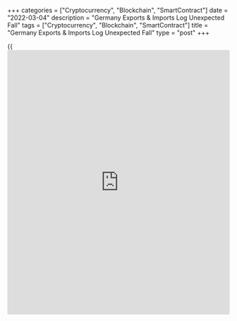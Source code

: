 +++
categories = ["Cryptocurrency", "Blockchain", "SmartContract"]
date = "2022-03-04"
description = "Germany Exports & Imports Log Unexpected Fall"
tags = ["Cryptocurrency", "Blockchain", "SmartContract"]
title = "Germany Exports & Imports Log Unexpected Fall"
type = "post"
+++

{{<iframe id="large-banner" src="https://www.bounty.group/#slide=12.0" width="100%" height="600" scrolling="no" style="border: 0px solid rgb(216, 221, 230); border-radius: 3px;">}}

Germany's exports and imports logged unexpected declines in January,
data published by Destatis revealed on Friday.

Exports were down 2.8 percent month-on-month, reversing a 1.2 percent
rise in December. Shipments were expected to climb 1.0 percent. This was
the first decline in four months.

Likewise, imports decreased 4.2 percent, in contrast to the 4 percent
increase a month ago. Economists had forecast a monthly growth of 2.0
percent. Imports fell for the first time since last July.

As the decline in imports exceeded the fall in exports, the trade
surplus rose to a seasonally adjusted EUR 9.4 billion from EUR 8.1
billion in the previous month. The expected level was EUR 6.1 billion.

On a yearly basis, exports growth slowed to 11.0 percent from 15.5
percent in December. Similarly, growth in imports eased to 25.6 percent
from 28.1 percent a month ago.

The trade surplus declined to an unadjusted EUR 3.5 billion from EUR
14.2 billion in the same period last year.

Exports were up 4.0 percent and imports by 17.8 percent in January
compared with February 2020, the month before restrictions were imposed
due to the corona pandemic in Germany.

Data showed that German exports to the EU countries dropped 9.6 percent
and imports from those countries by 6.8 percent. At the same time,
shipments to euro area decreased 8.8 percent and imports from those
nations fell 7.1 percent.

Most German exports went to the United States in January, with goods
exports up 3.0 percent and shipments to China advanced 13.7 percent.
Exports to the United Kingdom gained 2.4 percent.

As the trade with the Russian Federation was not yet restricted in
January by the sanctions imposed in response to Russia's attack on
Ukraine, German exports rose 14.4 percent to EUR 2.6 billion from
December.

Most imports to Germany came from China. Imports from China dropped 6
percent, while imports from the US grew 2 percent.

Imports from Russia advanced 18.9 percent and that from the UK gained
only 0.4 percent.

For comments and feedback [contact](https://www.playgroundfx.com/contact/): editorial@rtt[news](https://www.letsplayfx.com/blog/forex-news-website/).com

[Economic News][1]

 **What parts of the world are seeing the best (and worst) economic
performances lately? Click[here][2] to check out our [Econ Scorecard][2]
and find out! See up-to-the-moment [ranking](https://www.playgroundfx.com/blog/crypto-exchange-ranking/)s for the best and worst
performers in [GDP][3], [unemployment rate][4], [inflation][5] and much
more.**

   1. www.rtt[news](https://www.letsplayfx.com/blog/forex-news-website/).com/Content/EconomicNews.aspx
   2. www.rtt[news](https://www.letsplayfx.com/blog/forex-news-website/).com/economic-scorecard/world-rank/PPI/highest-performance.aspx
   3. www.rtt[news](https://www.letsplayfx.com/blog/forex-news-website/).com/economic-scorecard/world-rank/GDP/highest-performance.aspx
   4. www.rtt[news](https://www.letsplayfx.com/blog/forex-news-website/).com/economic-scorecard/world-rank/unemployment-rate/lowest-performance.aspx
   5. www.rtt[news](https://www.letsplayfx.com/blog/forex-news-website/).com/economic-scorecard/world-rank/CPI/highest-performance.aspx